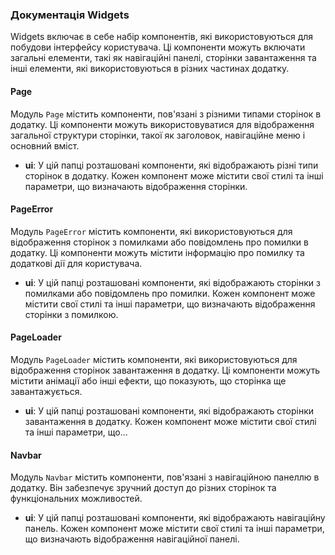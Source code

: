 ### Документація Widgets

Widgets включає в себе набір компонентів, які використовуються для побудови інтерфейсу користувача. Ці компоненти можуть включати загальні елементи, такі як навігаційні панелі, сторінки завантаження та інші елементи, які використовуються в різних частинах додатку.

#### Page

Модуль `Page` містить компоненти, пов'язані з різними типами сторінок в додатку. Ці компоненти можуть використовуватися для відображення загальної структури сторінки, такої як заголовок, навігаційне меню і основний вміст.

- **ui**: У цій папці розташовані компоненти, які відображають різні типи сторінок в додатку. Кожен компонент може містити свої стилі та інші параметри, що визначають відображення сторінки.

#### PageError

Модуль `PageError` містить компоненти, які використовуються для відображення сторінок з помилками або повідомлень про помилки в додатку. Ці компоненти можуть містити інформацію про помилку та додаткові дії для користувача.

- **ui**: У цій папці розташовані компоненти, які відображають сторінки з помилками або повідомлень про помилки. Кожен компонент може містити свої стилі та інші параметри, що визначають відображення сторінки з помилкою.

#### PageLoader

Модуль `PageLoader` містить компоненти, які використовуються для відображення сторінок завантаження в додатку. Ці компоненти можуть містити анімації або інші ефекти, що показують, що сторінка ще завантажується.

- **ui**: У цій папці розташовані компоненти, які відображають сторінки завантаження в додатку. Кожен компонент може містити свої стилі та інші параметри, що...

#### Navbar

Модуль `Navbar` містить компоненти, пов'язані з навігаційною панеллю в додатку. Він забезпечує зручний доступ до різних сторінок та функціональних можливостей.

- **ui**: У цій папці розташовані компоненти, які відображають навігаційну панель. Кожен компонент може містити свої стилі та інші параметри, що визначають відображення навігаційної панелі.
